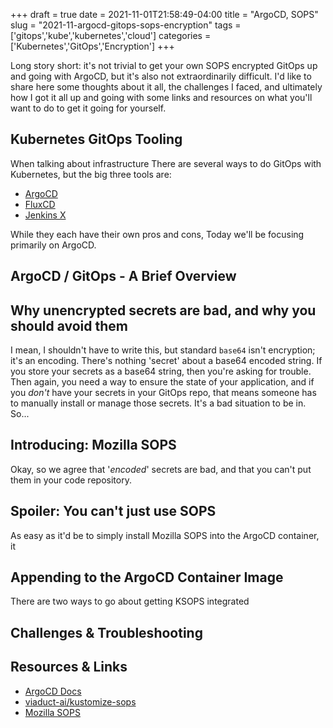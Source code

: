 +++ 
draft = true
date = 2021-11-01T21:58:49-04:00
title = "ArgoCD, SOPS"
slug = "2021-11-argocd-gitops-sops-encryption" 
tags = ['gitops','kube','kubernetes','cloud']
categories = ['Kubernetes','GitOps','Encryption']
+++

Long story short: it's not trivial to get your own SOPS encrypted GitOps up and going with ArgoCD, but it's also not extraordinarily difficult. I'd like to share here some thoughts about it all, the challenges I faced, and ultimately how I got it all up and going with some links and resources on what you'll want to do to get it going for yourself.

## Kubernetes GitOps Tooling

When talking about infrastructure There are several ways to do GitOps with Kubernetes, but the big three tools are:

- [ArgoCD](https://argo-cd.readthedocs.io/en/stable/)
- [FluxCD](https://fluxcd.io)
- [Jenkins X](https://jenkins-x.io)

While they each have their own pros and cons, Today we'll be focusing primarily on ArgoCD.

## ArgoCD / GitOps - A Brief Overview



## Why unencrypted secrets are bad, and why you should avoid them

I mean, I shouldn't have to write this, but standard `base64` isn't encryption; it's an encoding. There's nothing 'secret' about a base64 encoded string. If you store your secrets as a base64 string, then you're asking for trouble. Then again, you need a way to ensure the state of your application, and if you _don't_ have your secrets in your GitOps repo, that means someone has to manually install or manage those secrets. It's a bad situation to be in. So...

## Introducing: Mozilla SOPS

Okay, so we agree that '_encoded_' secrets are bad, and that you can't put them in your code repository.

## Spoiler: You can't just use SOPS

As easy as it'd be to simply install Mozilla SOPS into the ArgoCD container, it 

## Appending to the ArgoCD Container Image

There are two ways to go about getting KSOPS integrated

## Challenges & Troubleshooting



## Resources & Links

- [ArgoCD Docs](https://argo-cd.readthedocs.io/en/stable/)
- [viaduct-ai/kustomize-sops](https://github.com/viaduct-ai/kustomize-sops#argo-cd-integration-)
- [Mozilla SOPS](https://github.com/mozilla/sops)

